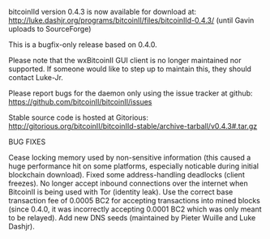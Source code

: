 bitcoinIId version 0.4.3 is now available for download at:
http://luke.dashjr.org/programs/bitcoinII/files/bitcoinIId-0.4.3/ (until Gavin uploads to SourceForge)

This is a bugfix-only release based on 0.4.0.

Please note that the wxBitcoinII GUI client is no longer maintained nor supported. If someone would like to step up to maintain this, they should contact Luke-Jr.

Please report bugs for the daemon only using the issue tracker at github:
https://github.com/bitcoinII/bitcoinII/issues

Stable source code is hosted at Gitorious:
http://gitorious.org/bitcoinII/bitcoinIId-stable/archive-tarball/v0.4.3#.tar.gz

BUG FIXES

Cease locking memory used by non-sensitive information (this caused a huge performance hit on some platforms, especially noticable during initial blockchain download).
Fixed some address-handling deadlocks (client freezes).
No longer accept inbound connections over the internet when BitcoinII is being used with Tor (identity leak).
Use the correct base transaction fee of 0.0005 BC2 for accepting transactions into mined blocks (since 0.4.0, it was incorrectly accepting 0.0001 BC2 which was only meant to be relayed).
Add new DNS seeds (maintained by Pieter Wuille and Luke Dashjr).

